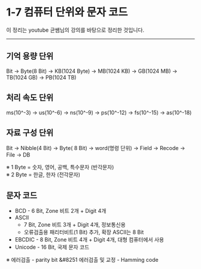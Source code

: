 # 1-7 컴퓨터 단위와 문자 코드
이 정리는 youtube 균쌤님의 강의를 바탕으로 정리한 것입니다.
___
## 기억 용량 단위
Bit -> Byte(8 Bit) -> KB(1024 Byte) -> MB(1024 KB) -> GB(1024 MB) -> TB(1024 GB) -> PB(1024 TB)

## 처리 속도 단위
ms(10^-3) -> us(10^-6) -> ns(10^-9) -> ps(10^-12) -> fs(10^-15) -> as(10^-18)

## 자료 구성 단위
Bit -> Nibble(4 Bit) -> Byte( 8 Bit) -> word(명령 단위) -> Field -> Recode -> File -> DB

&#8251; 1 Byte = 숫자, 영어, 공백, 특수문자 (반각문자)  
&#8251; 2 Byte = 한글, 한자 (전각문자)

## 문자 코드
* BCD - 6 Bit, Zone 비트 2개 + Digit 4개
* ASCII
    * 7 Bit, Zone 비트 3개 + Digit 4개, 정보통신용
    * 오류검출용 패리터비트(1 Bit) 추가, 확장 ASCII는 8 Bit
* EBCDIC - 8 Bit, Zone 비트 4개 + Digit 4개, 대형 컴퓨터에서 사용
* Unicode - 16 Bit, 국제 문자 코드

&#8251; 에러검출 - parity bit
&#8251 에러검출 및 교정 - Hamming code


